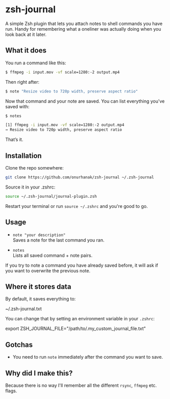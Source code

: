 # zsh-journal

A simple Zsh plugin that lets you attach notes to shell commands you have run. Handy for remembering what a oneliner was actually doing when you look back at it later.

## What it does

You run a command like this:

```bash
$ ffmpeg -i input.mov -vf scale=1280:-2 output.mp4
```

Then right after:

```bash
$ note "Resize video to 720p width, preserve aspect ratio"
```
Now that command and your note are saved. You can list everything you've saved with:

```bash
$ notes

[1] ffmpeg -i input.mov -vf scale=1280:-2 output.mp4
→ Resize video to 720p width, preserve aspect ratio
```

That’s it.

## Installation

Clone the repo somewhere:

```bash
git clone https://github.com/onurhanak/zsh-journal ~/.zsh-journal
```

Source it in your .zshrc:

```bash
source ~/.zsh-journal/journal-plugin.zsh
```

Restart your terminal or run `source ~/.zshrc` and you're good to go.

## Usage

- `note "your description"`  
  Saves a note for the last command you ran.

- `notes`  
  Lists all saved command + note pairs.

If you try to note a command you have already saved before, it will ask if you want to overwrite the previous note.

## Where it stores data

By default, it saves everything to:

~/.zsh-journal.txt

You can change that by setting an environment variable in your `.zshrc`:

export ZSH_JOURNAL_FILE="/path/to/.my_custom_journal_file.txt"

## Gotchas

- You need to run `note` immediately after the command you want to save.

## Why did I make this?

Because there is no way I'll remember all the different `rsync`, `ffmpeg` etc. flags.


